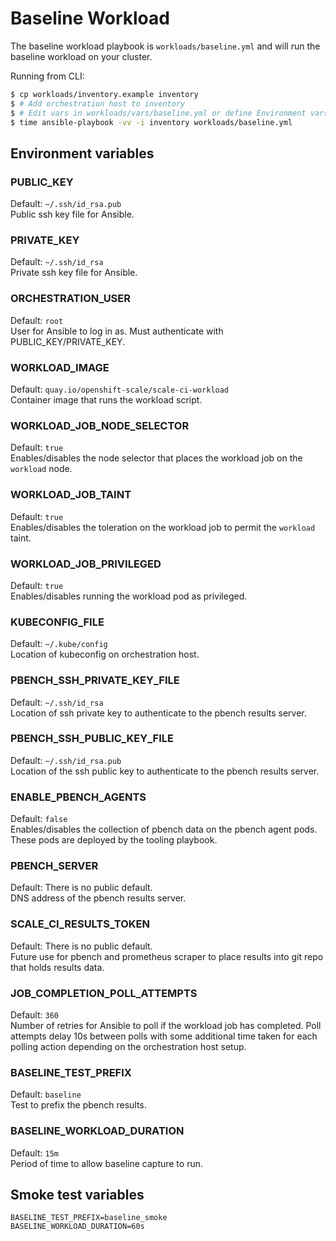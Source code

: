 # Baseline Workload

The baseline workload playbook is `workloads/baseline.yml` and will run the baseline workload on your cluster.

Running from CLI:

```sh
$ cp workloads/inventory.example inventory
$ # Add orchestration host to inventory
$ # Edit vars in workloads/vars/baseline.yml or define Environment vars (See below)
$ time ansible-playbook -vv -i inventory workloads/baseline.yml
```

## Environment variables

### PUBLIC_KEY
Default: `~/.ssh/id_rsa.pub`  
Public ssh key file for Ansible.

### PRIVATE_KEY
Default: `~/.ssh/id_rsa`  
Private ssh key file for Ansible.

### ORCHESTRATION_USER
Default: `root`  
User for Ansible to log in as. Must authenticate with PUBLIC_KEY/PRIVATE_KEY.

### WORKLOAD_IMAGE
Default: `quay.io/openshift-scale/scale-ci-workload`  
Container image that runs the workload script.

### WORKLOAD_JOB_NODE_SELECTOR
Default: `true`  
Enables/disables the node selector that places the workload job on the `workload` node.

### WORKLOAD_JOB_TAINT
Default: `true`  
Enables/disables the toleration on the workload job to permit the `workload` taint.

### WORKLOAD_JOB_PRIVILEGED
Default: `true`  
Enables/disables running the workload pod as privileged.

### KUBECONFIG_FILE
Default: `~/.kube/config`  
Location of kubeconfig on orchestration host.

### PBENCH_SSH_PRIVATE_KEY_FILE
Default: `~/.ssh/id_rsa`  
Location of ssh private key to authenticate to the pbench results server.

### PBENCH_SSH_PUBLIC_KEY_FILE
Default: `~/.ssh/id_rsa.pub`  
Location of the ssh public key to authenticate to the pbench results server.

### ENABLE_PBENCH_AGENTS
Default: `false`  
Enables/disables the collection of pbench data on the pbench agent pods. These pods are deployed by the tooling playbook.

### PBENCH_SERVER
Default: There is no public default.  
DNS address of the pbench results server.

### SCALE_CI_RESULTS_TOKEN
Default: There is no public default.  
Future use for pbench and prometheus scraper to place results into git repo that holds results data.

### JOB_COMPLETION_POLL_ATTEMPTS
Default: `360`  
Number of retries for Ansible to poll if the workload job has completed. Poll attempts delay 10s between polls with some additional time taken for each polling action depending on the orchestration host setup.

### BASELINE_TEST_PREFIX
Default: `baseline`  
Test to prefix the pbench results.

### BASELINE_WORKLOAD_DURATION
Default: `15m`  
Period of time to allow baseline capture to run.

## Smoke test variables

```
BASELINE_TEST_PREFIX=baseline_smoke
BASELINE_WORKLOAD_DURATION=60s
```
